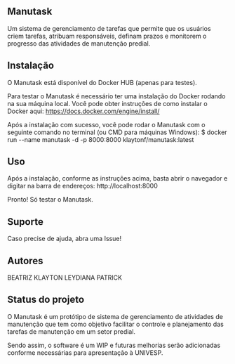## Manutask

Um sistema de gerenciamento de tarefas que permite que os usuários criem tarefas, atribuam responsáveis, definam prazos e monitorem o progresso das atividades de manutenção predial.

## Instalação

O Manutask está disponível do Docker HUB (apenas para testes).

Para testar o Manutask é necessário ter uma instalação do Docker rodando na sua máquina local.
Você pode obter instruções de como instalar o Docker aqui: https://docs.docker.com/engine/install/

Após a instalação com sucesso, você pode rodar o Manutask com o seguinte comando no terminal (ou CMD para máquinas Windows):
$ docker run --name manutask -d -p 8000:8000 klaytonf/manutask:latest

## Uso
Após a instalação, conforme as instruções acima, basta abrir o navegador e digitar na barra de endereços:
http://localhost:8000

Pronto! Só testar o Manutask.

## Suporte
Caso precise de ajuda, abra uma Issue!

## Autores

BEATRIZ 
KLAYTON 
LEYDIANA 
PATRICK

## Status do projeto
O Manutask é um protótipo de sistema de gerenciamento de atividades de manutenção que tem como objetivo facilitar o controle e planejamento das tarefas de manutenção em um setor predial.

Sendo assim, o software é um WIP e futuras melhorias serão adicionadas conforme necessárias para apresentação à UNIVESP.
